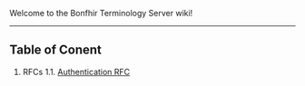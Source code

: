 Welcome to the Bonfhir Terminology Server wiki!


***


## Table of Conent

 1. RFCs
 1.1. [Authentication RFC](https://github.com/bonfhir/terminology-server/wiki/Authentication-RFC)